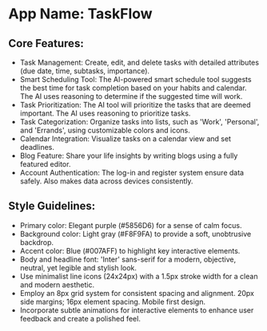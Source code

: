 # **App Name**: TaskFlow

## Core Features:

- Task Management: Create, edit, and delete tasks with detailed attributes (due date, time, subtasks, importance).
- Smart Scheduling Tool: The AI-powered smart schedule tool suggests the best time for task completion based on your habits and calendar. The AI uses reasoning to determine if the suggested time will work.
- Task Prioritization: The AI tool will prioritize the tasks that are deemed important. The AI uses reasoning to prioritize tasks.
- Task Categorization: Organize tasks into lists, such as 'Work', 'Personal', and 'Errands', using customizable colors and icons.
- Calendar Integration: Visualize tasks on a calendar view and set deadlines.
- Blog Feature: Share your life insights by writing blogs using a fully featured editor.
- Account Authentication: The log-in and register system ensure data safely. Also makes data across devices consistently.

## Style Guidelines:

- Primary color: Elegant purple (#5856D6) for a sense of calm focus.
- Background color: Light gray (#F8F9FA) to provide a soft, unobtrusive backdrop.
- Accent color: Blue (#007AFF) to highlight key interactive elements.
- Body and headline font: 'Inter' sans-serif for a modern, objective, neutral, yet legible and stylish look.
- Use minimalist line icons (24x24px) with a 1.5px stroke width for a clean and modern aesthetic.
- Employ an 8px grid system for consistent spacing and alignment. 20px side margins; 16px element spacing. Mobile first design.
- Incorporate subtle animations for interactive elements to enhance user feedback and create a polished feel.